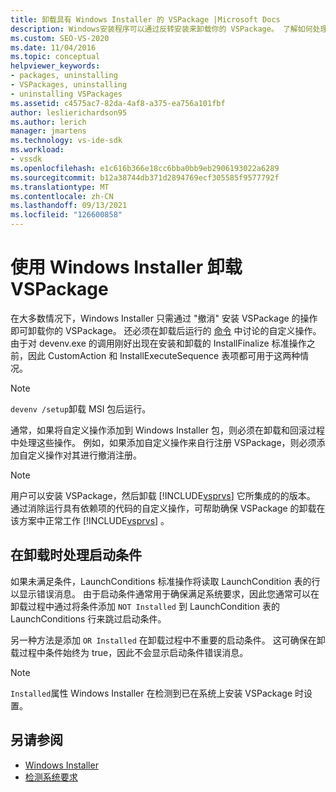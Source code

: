 ```yaml
---
title: 卸载具有 Windows Installer 的 VSPackage |Microsoft Docs
description: Windows安装程序可以通过反转安装来卸载你的 VSPackage。 了解如何处理 Windows Installer 包中的自定义操作。
ms.custom: SEO-VS-2020
ms.date: 11/04/2016
ms.topic: conceptual
helpviewer_keywords:
- packages, uninstalling
- VSPackages, uninstalling
- uninstalling VSPackages
ms.assetid: c4575ac7-82da-4af8-a375-ea756a101fbf
author: leslierichardson95
ms.author: lerich
manager: jmartens
ms.technology: vs-ide-sdk
ms.workload:
- vssdk
ms.openlocfilehash: e1c616b366e18cc6bba0bb9eb2906193022a6289
ms.sourcegitcommit: b12a38744db371d2894769ecf305585f9577792f
ms.translationtype: MT
ms.contentlocale: zh-CN
ms.lasthandoff: 09/13/2021
ms.locfileid: "126600858"
---
```

# <a name="uninstalling-a-vspackage-with-windows-installer"></a>使用 Windows Installer 卸载 VSPackage
在大多数情况下，Windows Installer 只需通过 "撤消" 安装 VSPackage 的操作即可卸载你的 VSPackage。 还必须在卸载后运行的 [命令](../../extensibility/internals/commands-that-must-be-run-after-installation.md) 中讨论的自定义操作。 由于对 devenv.exe 的调用刚好出现在安装和卸载的 InstallFinalize 标准操作之前，因此 CustomAction 和 InstallExecuteSequence 表项都可用于这两种情况。

> [!NOTE]
> `devenv /setup`卸载 MSI 包后运行。

 通常，如果将自定义操作添加到 Windows Installer 包，则必须在卸载和回滚过程中处理这些操作。 例如，如果添加自定义操作来自行注册 VSPackage，则必须添加自定义操作对其进行撤消注册。

> [!NOTE]
> 用户可以安装 VSPackage，然后卸载 [!INCLUDE[vsprvs](../../code-quality/includes/vsprvs_md.md)] 它所集成的的版本。 通过消除运行具有依赖项的代码的自定义操作，可帮助确保 VSPackage 的卸载在该方案中正常工作 [!INCLUDE[vsprvs](../../code-quality/includes/vsprvs_md.md)] 。

## <a name="handling-launch-conditions-at-uninstall-time"></a>在卸载时处理启动条件
 如果未满足条件，LaunchConditions 标准操作将读取 LaunchCondition 表的行以显示错误消息。 由于启动条件通常用于确保满足系统要求，因此您通常可以在卸载过程中通过将条件添加 `NOT Installed` 到 LaunchCondition 表的 LaunchConditions 行来跳过启动条件。

 另一种方法是添加 `OR Installed` 在卸载过程中不重要的启动条件。 这可确保在卸载过程中条件始终为 true，因此不会显示启动条件错误消息。

> [!NOTE]
> `Installed`属性 Windows Installer 在检测到已在系统上安装 VSPackage 时设置。

## <a name="see-also"></a>另请参阅
- [Windows Installer](/previous-versions/ee231230(v=vs.100))
- [检测系统要求](../../extensibility/internals/detecting-system-requirements.md)